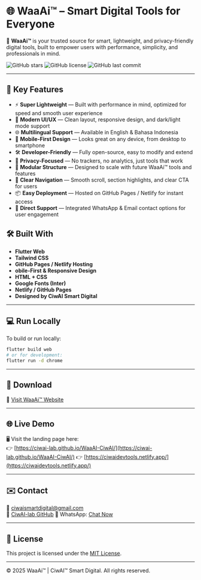 # 🌐 WaaAi™ – Smart Digital Tools for Everyone

🚀 **WaaAi™** is your trusted source for smart, lightweight, and privacy-friendly digital tools, built to empower users with performance, simplicity, and professionals in mind.

![GitHub stars](https://img.shields.io/github/stars/ciwai-lab/WaaAI-AllNetTools)
![GitHub license](https://img.shields.io/github/license/ciwai-lab/WaaAI-AllNetTools)
![GitHub last commit](https://img.shields.io/github/last-commit/ciwai-lab/WaaAI-AllNetTools)

---

## 🔧 Key Features

- ⚡ **Super Lightweight** — Built with performance in mind, optimized for speed and smooth user experience
- 🎨 **Modern UI/UX** — Clean layout, responsive design, and dark/light mode support
- 🌐 **Multilingual Support** — Available in English & Bahasa Indonesia
- 📱 **Mobile-First Design** — Looks great on any device, from desktop to smartphone
- 🛠️ **Developer-Friendly** — Fully open-source, easy to modify and extend
- 🔐 **Privacy-Focused** — No trackers, no analytics, just tools that work
- 🧰 **Modular Structure** — Designed to scale with future WaaAi™ tools and features
- 🧭 **Clear Navigation** — Smooth scroll, section highlights, and clear CTA for users
- 📦 **Easy Deployment** — Hosted on GitHub Pages / Netlify for instant access
- 💬 **Direct Support** — Integrated WhatsApp & Email contact options for user engagement


## 🛠️ Built With

- **Flutter Web**
- **Tailwind CSS**
- **GitHub Pages / Netlify Hosting**
- **obile-First & Responsive Design**
- **HTML + CSS**
- **Google Fonts (Inter)**
- **Netlify / GitHub Pages**
- **Designed by CiwAI Smart Digital**

---

## 💻 Run Locally

To build or run locally:

```bash
flutter build web
# or for development:
flutter run -d chrome
```
---

## 📱 Download

🔗 [Visit WaaAi™ Website](https://ciwaidevtools.netlify.app/#projects)

---

## 🌐 Live Demo

🖥️ Visit the landing page here:  
👉 [https://ciwai-lab.github.io/WaaAI-CiwAI/](https://ciwai-lab.github.io/WaaAI-CiwAI/)
👉 [https://ciwaidevtools.netlify.app/](https://ciwaidevtools.netlify.app/)

---

## ✉️ Contact

📧 [ciwaismartdigital@gmail.com](mailto:ciwaismartdigital@gmail.com)  
🔗 [CiwAI-lab GitHub](https://github.com/Ciwai-lab)
💬 WhatsApp: [Chat Now](https://wa.me/6282260383973)

---

## 🏁 License

This project is licensed under the [MIT License](LICENSE).

---

© 2025 WaaAi™ | CiwAI™ Smart Digital. All rights reserved.
